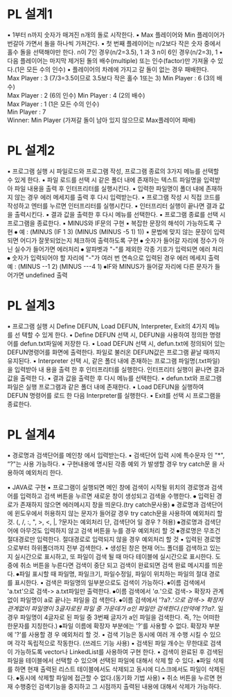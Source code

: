 # PL 설계1
▪ 1부터 n까지 숫자가 매겨진 n개의 돌로 시작한다.
▪ Max 플레이어와 Min 플레이어가 번갈아 가면서 돌을 하나씩 가져간다.
▪ 첫 번째 플레이어는 n/2보다 작은 숫자 중에서 홀수 돌을 선택해야만 한다.   n이 7인 경우(n/2=3.5), 1 과 3   n이 6인 경우(n/2=3), 1
▪ 다음 플레이어는 마지막 제거된 돌의 배수(multiple) 또는 인수(factor)만 가져올 수 있 다.(1은 모든 수의 인수)
▪ 플레이어의 차례에 가지고 갈 돌이 없는 경우 패배한다.   
Max Player : 3 (7/3=3.5이므로 3.5보다 작은 홀수 1또는 3) 
Min Player  : 6 (3의 배수)  
Max Player : 2  (6의 인수) 
Min Player : 4   (2의 배수)  
Max Player : 1  (1은 모든 수의 인수)  
Min Player : 7    
Winner: Min Player (가져갈 돌이 남아 있지 않으므로 Max플레이어 패배)

# PL 설계2
▪ 프로그램 실행 시 파일로드와 프로그램 작성, 프로그램 종료의 3가지 메뉴를 선택할 수 있게 한다.
▪ 파일 로드를 선택 시 같은 폴더 내에 존재하는 텍스트 파일명을 입력받아 파일 내용을 출력 후 인터프리터를 실행시킨다.
▪ 입력한 파일명이 폴더 내에 존재하지 않는 경우 에러 메세지를 출력 후 다시 입력받는다.
▪ 프로그램 작성 시 직접 코드를 작성하고 엔터를 누르면 인터프리터를 실행시킨다.
▪ 인터프리터 실행이 끝나면 결과 값을 출력시킨다.
▪ 결과 값을 출력한 후 다시 메뉴를 선택한다.
▪ 프로그램 종료를 선택 시 프로그램을 종료한다.
▪ MINUS와 IF문의 구현
▪ 복잡한 문장의 해석이 가능하도록 구현
⦁ 예 : (MINUS (IF 1 3) (MINUS (MINUS -5 1) 1))
▪ 문법에 맞지 않는 문장이 입력되면 어디가 잘못되었는지 체크하여 출력하도록 구현
⦁ 숫자가 들어갈 자리에 정수가 아닌 실수가 들어가면 에러처리
⦁ 알파벳과 "-"를 제외한 각종 기호가 입력되면 에러 처리
⦁ 숫자가 입력되어야 할 자리에 "-"가 여러 번 연속으로 입력된 경우 에러 메세지 출력 예 : (MINUS --1 2)    (MINUS ---4 1) ⦁IF와 MINUS가 들어갈 자리에 다른 문자가 들어가면 undefined 출력 

# PL 설계3
▪ 프로그램 실행 시 Define DEFUN, Load DEFUN, Interpreter, Exit의 4가지 메뉴를 선 택할 수 있게 한다.
▪ Define DEFUN 선택 시, DEFUN을 사용하여 정의한 명령어를 defun.txt파일에 저장한 다.
▪ Load DEFUN 선택 시, defun.txt에 정의되어 있는 DEFUN명령어를 화면에 출력한다. 파일로 불러온 DEFUN값은 프로그램 끝날 때까지 유지된다.
▪ Interpreter 선택 시, 같은 폴더 내에 존재하는 프로그램 파일명(.txt파일)을 입력받아 내 용을 출력 한 후 인터프리터를 실행한다. 인터프리터 실행이 끝나면 결과 값을 출력한 다.
▪ 결과 값을 출력한 후 다시 메뉴를 선택한다.
▪ defun.txt와 프로그램 파일은 실행 프로그램과 같은 폴더 내에 존재한다.
▪ Load DEFUN을 실행하여 DEFUN 명령어를 로드 한 다음 Interpreter를 실행한다.
▪ Exit를 선택 시 프로그램을 종료한다.

# PL 설계4
▪ 경로명과 검색단어를 메인창 에서 입력받는다.
▪ 검색단어 입력 시에 특수문자 인 "*", “?"는 사용 가능하다.
▪ 구현내용에 명시된 각종 예외 가 발생할 경우 try catch문 을 사용하여 예외처리 한다.

▪ JAVA로 구현 
▪ 프로그램이 실행되면 메인 창에 검색이 시작될 위치의 경로명과 검색어를 입력하고  검색 버튼을 누르면 새로운 창이 생성되고 검색을 수행한다.
⦁ 입력된 경로가 존재하지 않으면 에러메시지 창을 띄운다.(try catch문사용) 
⦁ 경로명과 검색단어에 윈도우에서 허용하지 않는 문자가 들어갈 경우 try catch문을 사용하여 예외처리 할 것. (\, /, :, ", >, <, |, ?문자는 예외처리 단, 검색단어 일 경우 ? 허용) 
⦁경로명과 검색단어에 아무것도 입력하지 않고 검색 버튼을 누를 경우 예외처리 할 것 
⦁경로명은 무조건 절대경로만 입력한다. 절대경로로 입력되지 않을 경우 예외처리 할 것
▪ 입력된 경로명으로부터 하위폴더까지 전부 검색한다.
▪ 생성된 창은 현재 어느 폴더를 검색하고 있는지 실시간으로 표시하고, 또 파일이 검색 될 때 마다 테이블에 실시간으로 표시한다. 도중에 취소 버튼을 누른다면 검색이 중단 되고 검색이 완료되면 검색 완료 메시지를 띄운다. ⦁파일 표시할 때 파일명, 파일크기, 파일수정일, 파일이 위치하는 파일의 절대 경로 를 표시한다.
▪ 검색은 파일명의 일부분으로도 검색이 가능하다.
⦁이름 검색에서 'a.txt'으로 검색-> a.txt파일만 출력한다.
⦁이름 검색에서 '*a.*'으로 검색-> 확장자 관계없이 파일명이 a로 끝나는 파일을 검 색한다.
⦁이름 검색에서 '?a?.*'으로 검색-> 확장자 관계없이 파일명이 3글자로된 파일 중 가운데가 a인 파일만 검색한다.(만약에 ??a?.* 일 경우 파일명이 4글자로 된 파일 중 3번째 글자가 a인 파일을 검색한다. 즉, ?는 어떠한 한문자를 지칭한다.) 
⦁파일 이름에 확장자 부분에는 '?'를 사용할 수 없다. 확장자 부분에 '?'를 사용할 경 우 예외처리 할 것.
▪ 검색 기능은 동시에 여러 개 수행 시킬 수 있으며 각각 독립적으로 작동한다. (쓰레드 기능 사용)
▪ 검색된 파일 개수는 무한대로 검색이 가능하도록 vector나 LinkedList를 사용하여 구현 한다.
▪ 검색이 완료된 후 검색된 파일을 테이블에서 선택할 수 있으며 선택된 파일에 대해서 삭제 할 수 있다. ⦁파일 삭제를 하면 현재 출력된 리스트 테이블에서도 삭제되고 동시에 디스크에서도 파일이 삭제된다. 
⦁동시에 삭제할 파일에 접근할 수 없다.(동기화 기법 사용)
▪ 취소 버튼을 누르면 현재 수행중인 검색기능을 중지하고 그 시점까지 출력된 내용에 대해서 삭제가 가능하다.



